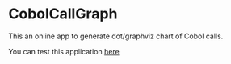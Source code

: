 # CobolCallGraphThis an online app to generate dot/graphviz chart of Cobol calls.You can test this application [here](https://edgardleal.github.io/CobolCallGraph/)